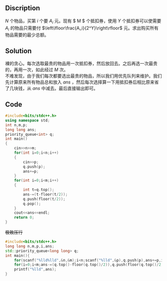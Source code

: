 ## Discription  
$N$ 个物品，买第 $i$ 个要 $A_i$ 元。现有 $ M $ 个抵扣券，使用 $Y$ 个抵扣券可以使需要 $A_i$ 的物品只需要付 $\left\lfloor\frac{A_i}{2^Y}\right\rfloor$ 元。求出购买所有物品需要的最少总额。

## Solution  
裸的贪心。每次选取最贵的物品用一次抵扣券，然后放回去。之后再选一次最贵的，再用一次，如此经过 $M$ 次。  
不难发现，由于我们每次都要选出最贵的物品，所以我们用优先队列来维护。我们先计算原来所有物品总和放入 $ans$ ，然后每次选择算一下用抵扣券后相比原来省了几块钱，从 $ans$ 中减去。最后直接输出即可。
## Code
```cpp
#include<bits/stdc++.h>
using namespace std;
int n,m,p;
long long ans;
priority_queue<int> q;
int main()
{
	cin>>n>>m;
	for(int i=0;i<n;i++)	
	{
		cin>>p;
		q.push(p);
		ans+=p;
	}
	for(int i=0;i<m;i++)
	{
		int t=q.top();
		ans-=(t-floor(t/2));
		q.push(floor(t/2));
		q.pop();
	}
	cout<<ans<<endl;
	return 0;
}
```
~~极致压行~~
```cpp
#include<bits/stdc++.h>
long long n,m,p,i,ans;
std::priority_queue<long long> q;
int main(){
    for(scanf("%lld%lld",&n,&m);i<n;scanf("%lld",&p),q.push(p),ans+=p,i++);
	for(i=0;i<m;ans-=(q.top()-floor(q.top()/2)),q.push(floor(q.top()/2)),q.pop(),i++);
	printf("%lld",ans);
}
```
